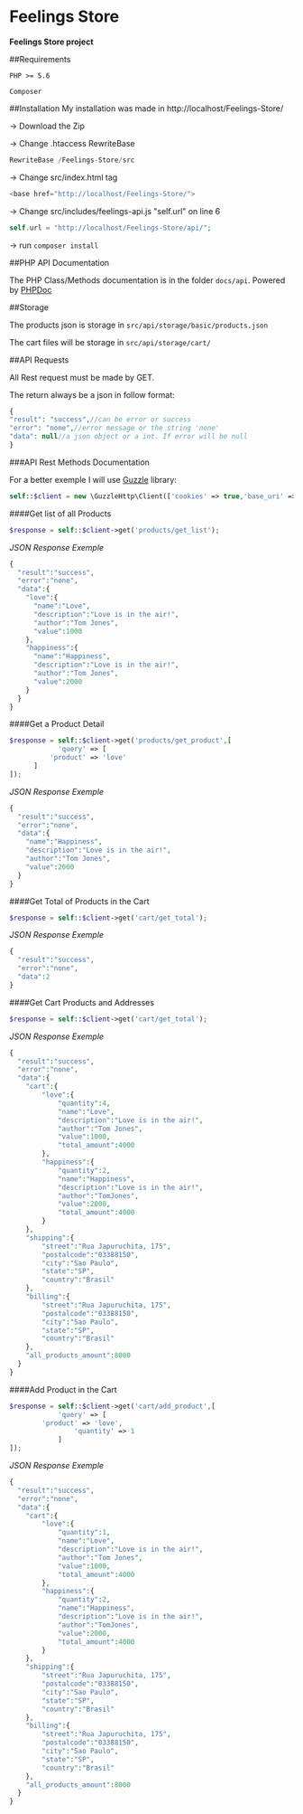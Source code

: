# Feelings Store

**Feelings Store project**

##Requirements

`PHP >= 5.6`

`Composer`

##Installation
My installation was made in http://localhost/Feelings-Store/

-> Download the Zip

-> Change .htaccess RewriteBase
```php
RewriteBase /Feelings-Store/src
```

-> Change src/index.html tag <base>
```php
<base href="http://localhost/Feelings-Store/">
```

-> Change src/includes/feelings-api.js "self.url" on line 6
```php
self.url = "http://localhost/Feelings-Store/api/";
```

-> run `composer install`

##PHP API Documentation

The PHP Class/Methods documentation is in the folder `docs/api`. Powered by [PHPDoc](https://www.phpdoc.org/)

##Storage

The products json is storage in `src/api/storage/basic/products.json`

The cart files will be storage in `src/api/storage/cart/`

##API Requests

All Rest request must be made by GET.

The return always be a json in follow format:
```php
{
"result": "success",//can be error or success
"error": "none",//error message or the string 'none'
"data": null//a json object or a int. If error will be null
}
```

###API Rest Methods Documentation

For a better exemple I will use [Guzzle](http://docs.guzzlephp.org/en/latest/) library:

```php
self::$client = new \GuzzleHttp\Client(['cookies' => true,'base_uri' => 'http://localhost/Feelings-Store/api/']);
```

####Get list of all Products
```php
$response = self::$client->get('products/get_list');
```
*JSON Response Exemple*
```php
{
  "result":"success",
  "error":"none",
  "data":{
    "love":{
      "name":"Love",
      "description":"Love is in the air!",
      "author":"Tom Jones",
      "value":1000
    },
    "happiness":{
      "name":"Happiness",
      "description":"Love is in the air!",
      "author":"Tom Jones",
      "value":2000
    }
  }
}
```

####Get a Product Detail
```php
$response = self::$client->get('products/get_product',[
			'query' => [
          'product' => 'love'
      ]
]);
```
*JSON Response Exemple*
```php
{
  "result":"success",
  "error":"none",
  "data":{
    "name":"Happiness",
    "description":"Love is in the air!",
    "author":"Tom Jones",
    "value":2000
  }
}
```

####Get Total of Products in the Cart
```php
$response = self::$client->get('cart/get_total');
```
*JSON Response Exemple*
```php
{
  "result":"success",
  "error":"none",
  "data":2
}
```

####Get Cart Products and Addresses
```php
$response = self::$client->get('cart/get_total');
```
*JSON Response Exemple*
```php
{
  "result":"success",
  "error":"none",
  "data":{
  	"cart":{
  		"love":{
  			"quantity":4,
  			"name":"Love",
  			"description":"Love is in the air!",
  			"author":"Tom Jones",
  			"value":1000,
  			"total_amount":4000
  		},
  		"happiness":{
  			"quantity":2,
  			"name":"Happiness",
  			"description":"Love is in the air!",
  			"author":"TomJones",
  			"value":2000,
  			"total_amount":4000
  		}
  	},
  	"shipping":{
  		"street":"Rua Japuruchita, 175",
  		"postalcode":"03388150",
  		"city":"Sao Paulo",
  		"state":"SP",
  		"country":"Brasil"
  	},
  	"billing":{
  		"street":"Rua Japuruchita, 175",
  		"postalcode":"03388150",
  		"city":"Sao Paulo",
  		"state":"SP",
  		"country":"Brasil"
  	},
  	"all_products_amount":8000
  }
}
```
####Add Product in the Cart
```php
$response = self::$client->get('cart/add_product',[
			'query' => [
        'product' => 'love',
				'quantity' => 1
            ]
]);
```
*JSON Response Exemple*
```php
{
  "result":"success",
  "error":"none",
  "data":{
  	"cart":{
  		"love":{
  			"quantity":1,
  			"name":"Love",
  			"description":"Love is in the air!",
  			"author":"Tom Jones",
  			"value":1000,
  			"total_amount":4000
  		},
  		"happiness":{
  			"quantity":2,
  			"name":"Happiness",
  			"description":"Love is in the air!",
  			"author":"TomJones",
  			"value":2000,
  			"total_amount":4000
  		}
  	},
  	"shipping":{
  		"street":"Rua Japuruchita, 175",
  		"postalcode":"03388150",
  		"city":"Sao Paulo",
  		"state":"SP",
  		"country":"Brasil"
  	},
  	"billing":{
  		"street":"Rua Japuruchita, 175",
  		"postalcode":"03388150",
  		"city":"Sao Paulo",
  		"state":"SP",
  		"country":"Brasil"
  	},
  	"all_products_amount":8000
  }
}
```
